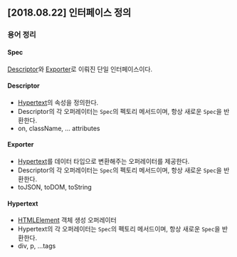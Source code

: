 ## [2018.08.22] 인터페이스 정의
### 용어 정리
#### Spec
[Descriptor](#Descriptor)와 [Exporter](#Exporter)로 이뤄진 단일 인터페이스이다.

#### Descriptor
- [Hypertext](#Hypertext)의 속성을 정의한다.
- Descriptor의 각 오퍼레이터는 `Spec`의 펙토리 메서드이며, 항상 새로운 `Spec`을 반환한다.
- on, className, ... attributes

#### Exporter
- [Hypertext](#Hypertext)를 데이터 타입으로 변환해주는 오퍼레이터를 제공한다.
- Descriptor의 각 오퍼레이터는 `Spec`의 펙토리 메서드이며, 항상 새로운 `Spec`을 반환한다.
- toJSON, toDOM, toString

#### Hypertext
- [HTMLElement](https://developer.mozilla.org/en-US/docs/Web/API/HTMLElement) 객체 생성 오퍼레이터
- Hypertext의 각 오퍼레이터는 `Spec`의 펙토리 메서드이며, 항상 새로운 `Spec`을 반환한다.
- div, p, ...tags